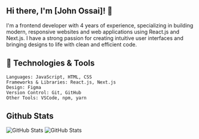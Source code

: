 ## Hi there, I'm [John Ossai]! 👋

I'm a frontend developer with 4 years of experience, specializing in building modern, responsive websites and web applications using React.js and Next.js. I have a strong passion for creating intuitive user interfaces and bringing designs to life with clean and efficient code.

## 🔧 Technologies & Tools
    Languages: JavaScript, HTML, CSS
    Frameworks & Libraries: React.js, Next.js
    Design: Figma
    Version Control: Git, GitHub
    Other Tools: VSCode, npm, yarn

## Github Stats
![GitHub Stats](https://github-readme-stats.vercel.app/api?username=JohnnnGreat&theme=dark&show_icons=true&hide_border=true&count_private=true)
![GitHub Stats](https://github-readme-stats.vercel.app/api/top-langs/?username=JohnnnGreat&theme=dark&show_icons=true&hide_border=true&layout=compact)
